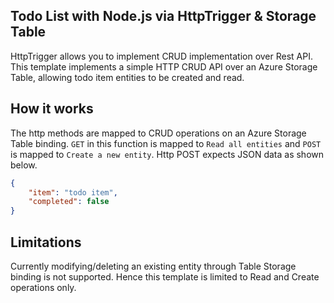 ## Todo List with Node.js via HttpTrigger & Storage Table
HttpTrigger allows you to implement CRUD implementation over Rest API. This template implements a simple HTTP CRUD API over an Azure Storage Table, allowing todo item entities to be created and read.

## How it works
The http methods are mapped to CRUD operations on an Azure Storage Table binding. `GET` in this function is mapped to `Read all entities` and `POST` is mapped to `Create a new entity`. Http POST expects JSON data as shown below.
```JSON
{
    "item": "todo item",
    "completed": false
}
```

## Limitations
Currently modifying/deleting an existing entity through Table Storage binding is not supported. Hence this template is limited to Read and Create operations only.
